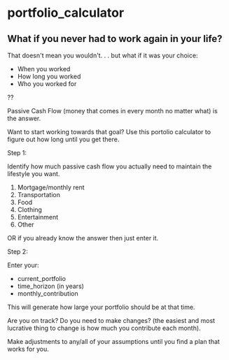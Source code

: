 # portfolio_calculator

## What if you never had to work again in your life?

That doesn't mean you wouldn't. . . but what if it was your choice:

* When you worked
* How long you worked
* Who you worked for

??

Passive Cash Flow (money that comes in every month no matter what) is the answer.

Want to start working towards that goal? Use this portolio calculator to figure 
out how long until you get there.

Step 1:

Identify how much passive cash flow you actually need to maintain the lifestyle you want.

1. Mortgage/monthly rent
2. Transportation
3. Food
4. Clothing
5. Entertainment
6. Other

OR if you already know the answer then just enter it.

Step 2:

Enter your:

* current_portfolio
* time_horizon (in years)
* monthly_contribution

This will generate how large your portfolio should be at that time.

Are you on track?
Do you need to make changes? (the easiest and most lucrative thing to change is how much you contribute each month).

Make adjustments to any/all of your assumptions until you find a plan that works for you.
